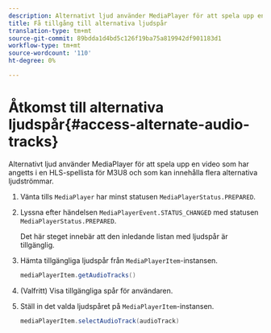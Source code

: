 ```yaml
---
description: Alternativt ljud använder MediaPlayer för att spela upp en video som har angetts i en HLS-spellista för M3U8 och som kan innehålla flera alternativa ljudströmmar.
title: Få tillgång till alternativa ljudspår
translation-type: tm+mt
source-git-commit: 89bdda1d4bd5c126f19ba75a819942df901183d1
workflow-type: tm+mt
source-wordcount: '110'
ht-degree: 0%

---
```



# Åtkomst till alternativa ljudspår{#access-alternate-audio-tracks}

Alternativt ljud använder MediaPlayer för att spela upp en video som har angetts i en HLS-spellista för M3U8 och som kan innehålla flera alternativa ljudströmmar.

1. Vänta tills `MediaPlayer` har minst statusen `MediaPlayerStatus.PREPARED`.
1. Lyssna efter händelsen `MediaPlayerEvent.STATUS_CHANGED` med statusen `MediaPlayerStatus.PREPARED`.

   Det här steget innebär att den inledande listan med ljudspår är tillgänglig.

1. Hämta tillgängliga ljudspår från `MediaPlayerItem`-instansen.

   ```java
   mediaPlayerItem.getAudioTracks()
   ```

1. (Valfritt) Visa tillgängliga spår för användaren.
1. Ställ in det valda ljudspåret på `MediaPlayerItem`-instansen.

   ```java
   mediaPlayerItem.selectAudioTrack(audioTrack)
   ```
